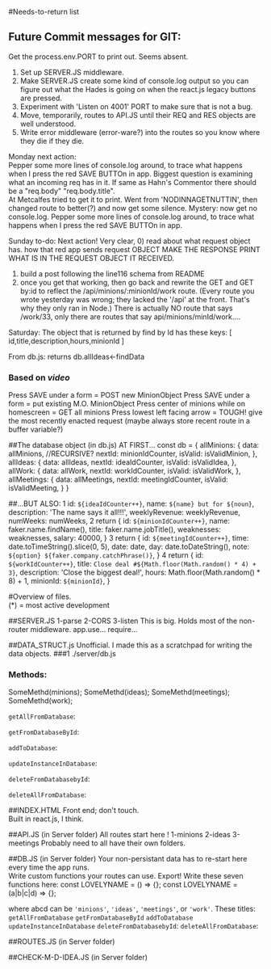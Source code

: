 #Needs-to-return list 



## Future Commit messages for GIT:
Get the process.env.PORT to print out.  Seems absent.
1) Set up SERVER.JS middleware. 
2) Make SERVER.JS create some kind of console.log output so you can figure out what the Hades is going on when the react.js legacy buttons are pressed.
3) Experiment with 'Listen on 4001' PORT to make sure that is not a bug.
4) Move, temporarily, routes to API.JS until their REQ and RES objects are well understood. 
5) Write error middleware (error-ware?) into the routes so you know where they die if they die.




Monday next action:  
Pepper some more lines of console.log around, to trace what happens when I press the red SAVE BUTTOn in app.
Biggest question is examining what an incoming req has in it.  If same as Hahn's Commentor there should be a "req.body" "req.body.title".  
At Metcalfes tried to get it to print.   Went from 'NODINNAGETNUTTIN', then changed route to better(?) and now get some silence.   Mystery: now get no console.log.  Pepper some more lines of console.log around, to trace what happens when I press the red SAVE BUTTOn in app.

Sunday to-do:
Next action!  Very clear, 
0) read about what request object has.  how that red app sends request OBJECT
MAKE THE RESPONSE PRINT WHAT IS IN THE REQUEST OBJECT IT RECEIVED.
1) build a post following the line116 schema from README
2) once you get that working, then go back and rewrite the GET and GET by:id to reflect the
/api/minions/:minionId/work  route. (Every route you wrote yesterday was wrong; they lacked the '/api' at the front.  That's why they only ran in Node.) There is actually NO route that says /work/33, only there are routes that say api/minions/minId/work....


Saturday:
The object that is returned by find by Id has these keys:
[ id,title,description,hours,minionId ]



From db.js:
returns db.allIdeas<-findData

### __Based__ on _video_
Press SAVE under a form = POST new MinionObject
Press SAVE under a form = put existing M.O. MinionObject
Press center of minions while on homescreen =
GET all minions
Press lowest left facing arrow = TOUGH!  give the most recently enacted request (maybe always store recent route in a buffer variable?)


##The database object (in db.js) AT FIRST...
const db = {
  allMinions: {
    data: allMinions,  //RECURSIVE?
    nextId: minionIdCounter,
    isValid: isValidMinion,
  },
  allIdeas: {
    data: allIdeas,
    nextId: ideaIdCounter,
    isValid: isValidIdea,
  },
  allWork: {
    data: allWork,
    nextId: workIdCounter,
    isValid: isValidWork,
  },
  allMeetings: {
    data: allMeetings,
    nextId: meetingIdCounter,
    isValid: isValidMeeting,
  }
}

##...BUT ALSO:
1
    id: `${ideaIdCounter++}`,
    name: `${name} but for ${noun}`,
    description: 'The name says it all!!!',
    weeklyRevenue: weeklyRevenue,
    numWeeks: numWeeks,
2
  return {
    id: `${minionIdCounter++}`,
    name: faker.name.findName(),
    title: faker.name.jobTitle(),
    weaknesses: weaknesses,
    salary: 40000,
  }
3
  return {
    id: `${meetingIdCounter++}`,
    time: date.toTimeString().slice(0, 5),
    date: date,
    day: date.toDateString(),
    note: `${option} ${faker.company.catchPhrase()}`,
  }
4
  return {
    id: `${workIdCounter++}`,
    title: `Close deal #${Math.floor(Math.random() * 4) + 3}`,
    description: 'Close the biggest deal!',
    hours: Math.floor(Math.random() * 8) + 1,
    minionId: `${minionId}`,
  }



  
#Overview of files.   
(*) = most active development

##SERVER.JS
1-parse
2-CORS
3-listen 
This is big.  Holds most of the non-router middleware.
app.use...
require...

##DATA_STRUCT.js
Unofficial.
I made this as a scratchpad for writing the data objects.
###1 ./server/db.js 
### Methods:
SomeMethd(minions);
SomeMethd(ideas);
SomeMethd(meetings);
SomeMethd(work);

`getAllFromDatabase`:

`getFromDatabaseById`:

`addToDatabase`:

`updateInstanceInDatabase`:

`deleteFromDatabasebyId`:

`deleteAllFromDatabase`:

##INDEX.HTML
Front end; don't touch.  
Built in react.js, I think.

##API.JS (in Server folder)
All routes start here !
1-minions
2-ideas
3-meetings 
Probably need to all have their own folders.

##DB.JS (in Server folder)
Your non-persistant data has to re-start here every time the app runs.  
Write custom functions your routes can use.  Export!
Write these seven functions here:
const LOVELYNAME = () => {}; 
const LOVELYNAME = (a|b|c|d) => {}; 

where abcd can be
`'minions'`, `'ideas'`, `'meetings'`, or `'work'`.
These titles:
`getAllFromDatabase`
`getFromDatabaseById`
`addToDatabase`
`updateInstanceInDatabase`
`deleteFromDatabasebyId`:
`deleteAllFromDatabase`:

##ROUTES.JS (in Server folder)

##CHECK-M-D-IDEA.JS (in Server folder)
